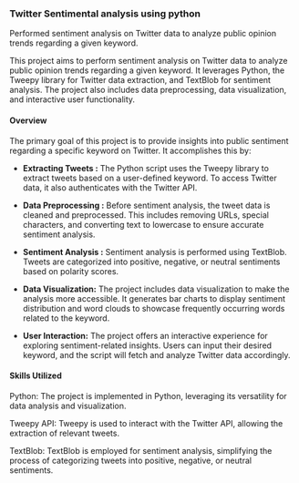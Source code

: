 ### Twitter Sentimental analysis using python

Performed sentiment analysis on Twitter data to analyze public opinion trends regarding a given keyword.

This project aims to perform sentiment analysis on Twitter data to analyze public opinion trends regarding a given keyword. It leverages Python, the Tweepy library for Twitter data extraction, and TextBlob for sentiment analysis. The project also includes data preprocessing, data visualization, and interactive user functionality.

#### Overview
The primary goal of this project is to provide insights into public sentiment regarding a specific keyword on Twitter. It accomplishes this by:

* __Extracting Tweets :__ The Python script uses the Tweepy library to extract tweets based on a user-defined keyword. To access Twitter data, it also authenticates with the Twitter API.

* __Data Preprocessing :__ Before sentiment analysis, the tweet data is cleaned and preprocessed. This includes removing URLs, special characters, and converting text to lowercase to ensure accurate sentiment analysis.

* __Sentiment Analysis :__ Sentiment analysis is performed using TextBlob. Tweets are categorized into positive, negative, or neutral sentiments based on polarity scores.

* __Data Visualization:__ The project includes data visualization to make the analysis more accessible. It generates bar charts to display sentiment distribution and word clouds to showcase frequently occurring words related to the keyword.

* __User Interaction:__ The project offers an interactive experience for exploring sentiment-related insights. Users can input their desired keyword, and the script will fetch and analyze Twitter data accordingly. 

#### Skills Utilized
Python: The project is implemented in Python, leveraging its versatility for data analysis and visualization.

Tweepy API: Tweepy is used to interact with the Twitter API, allowing the extraction of relevant tweets.

TextBlob: TextBlob is employed for sentiment analysis, simplifying the process of categorizing tweets into positive, negative, or neutral sentiments.
